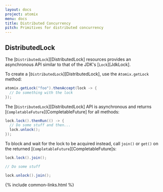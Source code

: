 ```yaml
---
layout: docs
project: atomix
menu: docs
title: Distributed Concurrency
pitch: Primitives for distributed concurrency
---
```


## DistributedLock

The [`DistributedLock`][DistributedLock] resources provides an asynchronous API similar to that of the JDK's [`Lock`][JdkLock].

To create a [`DistributedLock`][DistributedLock], use the `Atomix.getLock` method:

```java
atomix.getLock("foo").thenAccept(lock -> {
  // Do something with the lock
});
```

The [`DistributedLock`][DistributedLock] API is asynchronous and returns [`CompletableFuture`][CompletableFuture] for all methods:

```java
lock.lock().thenRun(() -> {
  // Do some stuff and then...
  lock.unlock();
});
```

To block and wait for the lock to be acquired instead, call `join()` or `get()` on the returned [`CompletableFuture`][CompletableFuture]s:

```java
lock.lock().join();

// Do some stuff

lock.unlock().join();
```

{% include common-links.html %}